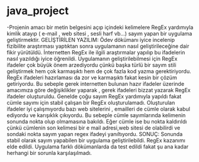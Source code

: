 # java_project
-Projenin amacı bir metin belgesini açıp içindeki kelimelere RegEx yardımıyla kimlik atayıp ( e-mail , web sitesi , sesli harf vb…) sayım yapan bir uygulama geliştirmektir.
GELİŞTİRİLEN YAZILIM:
Ödev dökümanı iyice incelenip fizibilite araştırması yaptıktan sonra uygulamanın nasıl geliştirileceğine dair fikir yürütüldü. İnternetten RegEx ile ilgili araştırmalar yapılıp bu ifadelerin nasıl yazıldığı iyice öğrenildi.
Uygulamanın geliştirilebilmesi için RegEx ifadeler çok büyük önem arzediyordu çünkü başka türlü bir sayım stili geliştirmek hem çok karmaşıktı hem de çok fazla kod yazma gerektiriyordu. RegEx ifadeleri hazırlaması da zor ve karmaşıktı fakat kesin bir çözüm getiriyordu. Bu sebeple gerek internetten bulunan hazır ifadeler üzerinde amacımıza göre değişiklikler yaparak , gerek ifadeleri bizzat yazarak RegEx ifadeler oluşturuldu.
Genelde çoğu sayım RegEx yardımıyla yapıldı fakat cümle sayımı için stabil çalışan bir RegEx oluşturulamadı. Oluşturulan ifadeler iyi çalışmıyordu bazı web sitelerini , emailleri de cümle olarak kabul ediyordu ve karışıklık çıkıyordu. Bu sebeple cümle sayımlarında kelimenin sonunda nokta olup olmamasına bakıldı. Eğer cümle ise bu nokta kaldırıldı çünkü cümlenin son kelimesi bir e mail adresi,web sitesi de olabilirdi ve sondaki nokta sayım yapan regex ifadeyi yanıltıyordu.
SONUÇ:
Sonunda stabil olarak sayım yapabilen bir uygulama geliştirilebildi. RegEx kazanımı elde edildi. Uygulama farklı dökümanlarda da test edildi fakat şu ana kadar herhangi bir sorunla karşılaşılmadı.
